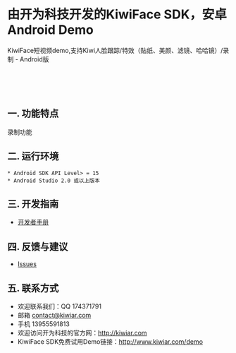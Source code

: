 # 由开为科技开发的KiwiFace SDK，安卓Android Demo

KiwiFace短视频demo,支持Kiwi人脸跟踪/特效（贴纸、美颜、滤镜、哈哈镜）/录制 - Android版                                                                                                                                                                                                                                                                                                                                                                                                                                                                                                                                                   

## 一. 功能特点

录制功能                                                                                                                                                                                                                                                                         

## 二. 运行环境

```
* Android SDK API Level> = 15
* Android Studio 2.0 或以上版本
```

## 三. 开发指南

 - [开发者手册](https://github.com/kiwi-face/KiwiFaceSDK_Demo_Android/blob/master/docs/android-dev-instruction.md)                                                                                                                                                                                                                         

## 四. 反馈与建议

- [Issues](https://github.com/kiwi-face/KWQiniuDemo_Android/issues)


## 五. 联系方式

- 欢迎联系我们：QQ 174371791 
- 邮箱  contact@kiwiar.com  
- 手机 13955591813
- 欢迎访问开为科技的官方网：http://kiwiar.com
- KiwiFace SDK免费试用Demo链接：http://www.kiwiar.com/demo




